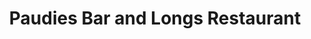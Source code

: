 ---
title: "Paudies Bar and Longs Restaurant"
address: "Dingle Bay Hotel, Strand Street, Dingle, Co. Kerry"
tel: "+353 (0)66 915 1231"
county: "Kerry"
category: "Irish Restaurants"
type: "Content"
lat: "52.138916015625"
lng: "-10.272802352905273"
---